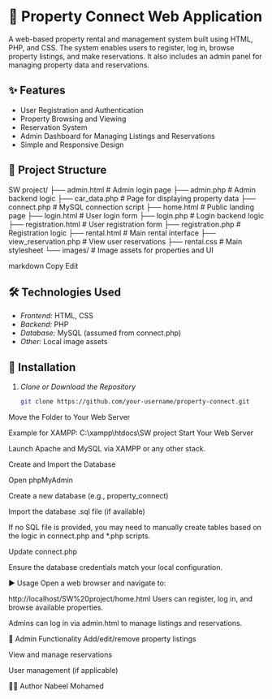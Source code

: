 # 🏡 Property Connect Web Application

A web-based property rental and management system built using HTML, PHP, and CSS. The system enables users to register, log in, browse property listings, and make reservations. It also includes an admin panel for managing property data and reservations.

## ✨ Features

- User Registration and Authentication
- Property Browsing and Viewing
- Reservation System
- Admin Dashboard for Managing Listings and Reservations
- Simple and Responsive Design

## 📁 Project Structure

SW project/
├── admin.html # Admin login page
├── admin.php # Admin backend logic
├── car_data.php # Page for displaying property data
├── connect.php # MySQL connection script
├── home.html # Public landing page
├── login.html # User login form
├── login.php # Login backend logic
├── registration.html # User registration form
├── registration.php # Registration logic
├── rental.html # Main rental interface
├── view_reservation.php # View user reservations
├── rental.css # Main stylesheet
└── images/ # Image assets for properties and UI

markdown
Copy
Edit

## 🛠 Technologies Used

- *Frontend:* HTML, CSS
- *Backend:* PHP
- *Database:* MySQL (assumed from connect.php)
- *Other:* Local image assets

## 🚀 Installation

1. *Clone or Download the Repository*
   ```bash
   git clone https://github.com/your-username/property-connect.git
Move the Folder to Your Web Server

Example for XAMPP:
C:\xampp\htdocs\SW project
Start Your Web Server

Launch Apache and MySQL via XAMPP or any other stack.

Create and Import the Database

Open phpMyAdmin

Create a new database (e.g., property_connect)

Import the database .sql file (if available)

If no SQL file is provided, you may need to manually create tables based on the logic in connect.php and *.php scripts.

Update connect.php

Ensure the database credentials match your local configuration.

▶ Usage
Open a web browser and navigate to:

http://localhost/SW%20project/home.html
Users can register, log in, and browse available properties.

Admins can log in via admin.html to manage listings and reservations.


🔐 Admin Functionality
Add/edit/remove property listings

View and manage reservations

User management (if applicable)

👨‍💻 Author
Nabeel Mohamed

